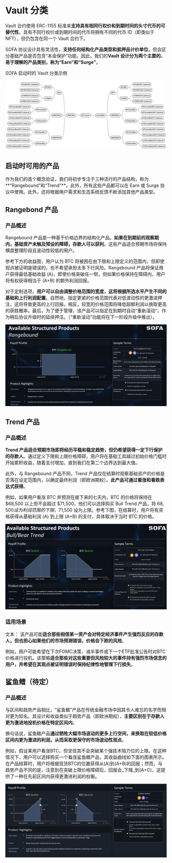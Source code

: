 
# Vault 分类

Vault 合约使用 ERC-1155 标准来**支持具有相同行权价和到期时间的头寸代币的可替代性**。具有不同行权价或到期时间的代币将拥有不同的代币 ID（即类似于 NFT），但仍包含在同一个 Vault 合约下。

SOFA 协议设计具有灵活性，**支持任何结构化产品类型和抵押品计价单位**，但会区分基础产品是否包含“本金保护”功能。因此，我们的**Vault 设计分为两个主要的、易于理解的产品类别，称为“Earn”和“Surge”**。

SOFA 启动时的 Vault 分类示例

![](../../static/NON1bznnEocSeJxK0mAuxBR0sqh.png)

## 启动时可用的产品

作为我们的首个概念验证，我们将初步专注于三种流行的产品结构，称为**“Rangebound”和“Trend”**。此外，所有这些产品都可以在 Earn 或 Surge 协议中使用。此外，还将根据用户需求和生态系统反馈不断添加其他产品类型。

## Rangebond 产品

### 产品概述

Rangebound 产品是一种基于价格边界的结构化产品。**如果在到期前的观察期内，基础资产未触及预设的障碍，存款人可以获利**。这些产品适合预期市场将保持横盘整理阶段且波动性较低的用户。

参考下方的收益图，用户认为 BTC 将被困在由下限和上限定义的范围内，但即使观点被证明是错误的，也不希望承担太多下行风险。Rangebound 产品将保证用户获得最低基础收益 (A)，即使价格突破任一侧，但如果价格保持在障碍内，用户将有权获得相当于 (A+B) 的额外利润回报。

对于定制选项，**用户可以自由调整价格范围的宽度，这将根据所选水平产生不同的基础和上行利润配置**。自然地，指定更紧的价格范围代表对低波动性的更激进押注，这将导致更高的上行回报。相反，较宽的价格范围将降低超额利润以换取更高的获胜概率。最后，为了便于管理，该产品可以指定在到期时自动“重新滚动”，作为稍后协议升级时的延续押注。（“重新滚动”功能将在下一阶段升级中推出）。

![](../../static/Yfu7bNF7soTStDxRAp7u4g31sTe.png)

## Trend 产品

### 产品概述

**Trend 产品适合预期市场即将经历平稳和稳定趋势，但仍希望获得一定下行保护的存款人**。通过定义下限和上限价格障碍，用户将在基础工具越过初始价格门槛时开始累积收益，随着支付增加，直到我们在第二个边界达到最大值。

此外，与 Rangebound 产品不同，Trend 产品仅在结算时观察基础资产的价格是否落在设定范围内，以确定最终利润（即欧洲期权）。**此产品可通过看涨和看跌表达式获得**。

例如，如果用户看涨 BTC 并预测在接下来的七天内，BTC 的价格将保持在 $68,500 以上但不会超过 $71,500，他们可以选择购买 Bull Trend 产品，将 $68,500 设为利润范围的下限，$71,500 设为上限。参考下图，在结算时，用户将有资格获得从基础利润 (A) 到上限 (A+B) 的支付，具体取决于当时 BTC 的价格。

![](../../static/VPCFbWcRso4WYsxeEExu2Wrjsyv.png)

### 适用场景


文本：
该产品可能**适合那些相信某一资产会对特定经济事件产生强烈反应的存款人，但也担心如果他们的市场预测错误，价格会下跌的风险**。

例如，用户可能希望在下次FOMC决策、减半事件或下一个ETF批准公告时对BTC价格进行投机。该策略**适合那些对这些重要但风险较大的事件持有强烈市场信念的用户，并希望在其观点被证明错误时保持纪律性地管理下行损失**。

## 鲨鱼鳍（待定）

### 产品概述

与区间和趋势产品相比，“鲨鱼鳍”产品在传统金融市场中因其令人难忘的名字而相对更为知名。其设计和收益类似于趋势产品（即欧洲期权），**主要区别在于存款人更为激进地投机价格在特定区间内**。

换句话说，鲨鱼鳍产品**通过牺牲大幅市场波动的更多上行空间，来换取在较低价格区间内更为激进的利润，从而采取更保守的市场波动性观点**。

例如，假设某用户看涨BTC，但坚信其不会突破某个强技术阻力位的上限。在这种情况下，用户可以选择购买一个看涨鲨鱼鳍产品，其收益曲线如下面的图表所示。在产品结算时，用户将根据现货BTC的位置获得从(A)到(A+B)的回报；然而，与趋势产品不同的是，注意到在突破上限价格障碍后，回报会_下降_到(A+C)，这提供了一种在先前区间内获得更激进利润的权衡。

![](../../static/LaiabPyJAokoogxs2luuq7hsslb.png)
